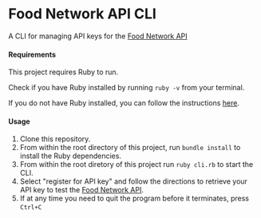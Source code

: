 # Food Network API CLI
A CLI for managing API keys for the [Food Network API](https://github.com/iparkerhodge/food-network-api)

#### Requirements
This project requires Ruby to run.

Check if you have Ruby installed by running `ruby -v` from your terminal.

If you do not have Ruby installed, you can follow the instructions [here](https://www.ruby-lang.org/en/documentation/installation/).

#### Usage
1. Clone this repository.
2. From within the root directory of this project, run `bundle install` to install the Ruby dependencies.
3. From within the root diretory of this project run `ruby cli.rb` to start the CLI.
4. Select "register for API key" and follow the directions to retrieve your API key to test the [Food Network API](https://github.com/iparkerhodge/food-network-api).
5. If at any time you need to quit the program before it terminates, press `Ctrl+C`
